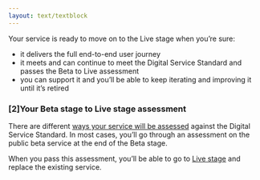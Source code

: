 ```yaml
---
layout: text/textblock
---
```


Your service is ready to move on to the Live stage when you’re sure:
- it delivers the full end-to-end user journey
- it meets and can continue to meet the Digital Service Standard and passes the Beta to Live assessment
- you can support it and you’ll be able to keep iterating and improving it until it’s retired

### [2]Your Beta stage to Live stage assessment

There are different [ways your service will be assessed](https://www.dta.gov.au/standard/meeting-standard/) against the Digital Service Standard. In most cases, you’ll go through an assessment on the public beta service at the end of the Beta stage.

When you pass this assessment, you’ll be able to go to [Live stage](../live-stage/) and replace the existing service.
